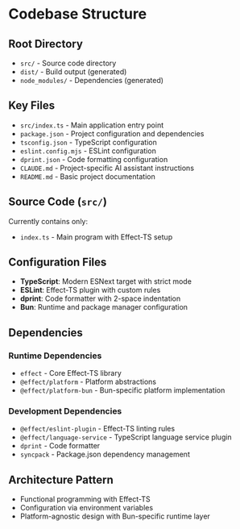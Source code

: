 # Codebase Structure

## Root Directory

- `src/` - Source code directory
- `dist/` - Build output (generated)
- `node_modules/` - Dependencies (generated)

## Key Files

- `src/index.ts` - Main application entry point
- `package.json` - Project configuration and dependencies
- `tsconfig.json` - TypeScript configuration
- `eslint.config.mjs` - ESLint configuration
- `dprint.json` - Code formatting configuration
- `CLAUDE.md` - Project-specific AI assistant instructions
- `README.md` - Basic project documentation

## Source Code (`src/`)

Currently contains only:

- `index.ts` - Main program with Effect-TS setup

## Configuration Files

- **TypeScript**: Modern ESNext target with strict mode
- **ESLint**: Effect-TS plugin with custom rules
- **dprint**: Code formatter with 2-space indentation
- **Bun**: Runtime and package manager configuration

## Dependencies

### Runtime Dependencies

- `effect` - Core Effect-TS library
- `@effect/platform` - Platform abstractions
- `@effect/platform-bun` - Bun-specific platform implementation

### Development Dependencies

- `@effect/eslint-plugin` - Effect-TS linting rules
- `@effect/language-service` - TypeScript language service plugin
- `dprint` - Code formatter
- `syncpack` - Package.json dependency management

## Architecture Pattern

- Functional programming with Effect-TS
- Configuration via environment variables
- Platform-agnostic design with Bun-specific runtime layer
